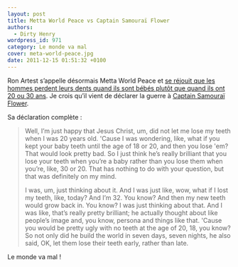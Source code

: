 ```yaml
---
layout: post
title: Metta World Peace vs Captain Samouraï Flower
authors:
  - Dirty Henry
wordpress_id: 971
category: Le monde va mal
cover: meta-world-peace.jpg
date: 2011-12-15 01:51:32 +0100
---
```


Ron Artest s’appelle désormais Metta World Peace et [se réjouit que les hommes
perdent leurs dents quand ils sont bébés plutôt que quand ils ont 20 ou 30
ans][1]. Je crois qu’il vient de déclarer la guerre à [Captain Samouraï
Flower][i543].

Sa déclaration complète :

> Well, I’m just happy that Jesus Christ, um, did not let me lose my teeth when
> I was 20 years old. 'Cause I was wondering, like, what if you kept your baby
> teeth until the age of 18 or 20, and then you lose 'em? That would look pretty
> bad. So I just think he’s really brilliant that you lose your teeth when
> you’re a baby rather than you lose them when you’re, like, 30 or 20. That has
> nothing to do with your question, but that was definitely on my mind.
>
> I was, um, just thinking about it. And I was just like, wow, what if I lost my
> teeth, like, today? And I’m 32. You know? And then my new teeth would grow
> back in. You know? I was just thinking about that. And I was like, that’s
> really pretty brilliant; he actually thought about like people’s image and,
> you know, persona and things like that. 'Cause you would be pretty ugly with
> no teeth at the age of 20, 18, you know? So not only did he build the world in
> seven days, seven nights, he also said, OK, let them lose their teeth early,
> rather than late.

Le monde va mal !

[1]:
  https://deadspin.com/metta-world-peace-is-just-as-insane-as-ron-artest-5868091
[i543]: https://www.deadrooster.org/the-new-super-french-singermen/
